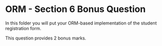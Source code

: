 # ORM - Section 6 Bonus Question

In this folder you will put your ORM-based implementation of the student registration
form.

This question provides 2 bonus marks.
